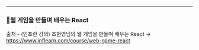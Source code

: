 ---
### 🍬웹 게임을 만들며 배우는 React
출처 - (인프런 강의) 조현영님의 웹 게임을 만들며 배우는 React → https://www.inflearn.com/course/web-game-react
